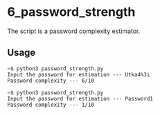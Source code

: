 6_password_strength
===================

The script is a password complexity estimator. 

Usage
-----

```
~$ python3 password_strength.py
Input the password for estimation --- Utka4%3i
Password complexity --- 6/10

~$ python3 password_strength.py
Input the password for estimation --- Password1
Password complexity --- 1/10
```
